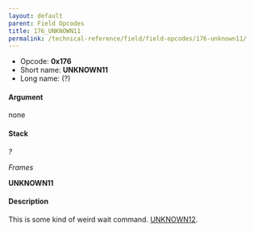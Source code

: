 ```yaml
---
layout: default
parent: Field Opcodes
title: 176_UNKNOWN11
permalink: /technical-reference/field/field-opcodes/176-unknown11/
---
```


-   Opcode: **0x176**
-   Short name: **UNKNOWN11**
-   Long name: (?)

#### Argument

none

#### Stack

  
*?*

*Frames*

**UNKNOWN11**

#### Description

This is some kind of weird wait command. [UNKNOWN12](177_UNKNOWN12).

